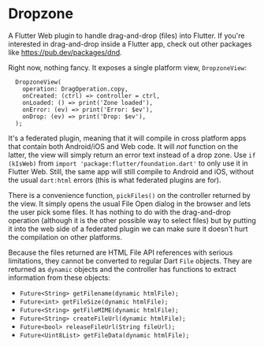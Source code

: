 Dropzone
========

A Flutter Web plugin to handle drag-and-drop (files) into Flutter. If you're interested in drag-and-drop inside a Flutter app, check out other packages like https://pub.dev/packages/dnd.

Right now, nothing fancy. It exposes a single platform view, `DropzoneView`: 

```
  DropzoneView(
    operation: DragOperation.copy,
    onCreated: (ctrl) => controller = ctrl,
    onLoaded: () => print('Zone loaded'),
    onError: (ev) => print('Error: $ev'),
    onDrop: (ev) => print('Drop: $ev'),
  );
```

It's a federated plugin, meaning that it will compile in cross platform apps that contain both Android/iOS and Web code.
It will *not* function on the latter, the view will simply return an error text instead of a drop zone. Use `if (kIsWeb)` from
`import 'package:flutter/foundation.dart'` to only use it in Flutter Web. Still, the same app will still compile to
Android and iOS, without the usual `dart:html` errors (this is what federated plugins are for).

There is a convenience function, `pickFiles()` on the controller returned by the view. It simply opens the usual File Open dialog
in the browser and lets the user pick some files. It has nothing to do with the drag-and-drop operation (although it is the other
possible way to select files) but by putting it into the web side of a federated plugin we can make sure it doesn't hurt
the compilation on other platforms.

Because the files returned are HTML File API references with serious limitations, they cannot be converted to regular Dart
`File` objects. They are returned as `dynamic` objects and the controller has functions to extract information from these objects:

*  `Future<String> getFilename(dynamic htmlFile);`
*  `Future<int> getFileSize(dynamic htmlFile);`
*  `Future<String> getFileMIME(dynamic htmlFile);`
*  `Future<String> createFileUrl(dynamic htmlFile);`
*  `Future<bool> releaseFileUrl(String fileUrl);`
*  `Future<Uint8List> getFileData(dynamic htmlFile);`